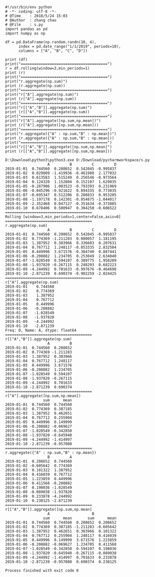 
    #!/usr/bin/env python
    # -*- coding: utf-8 -*-
    # @Time    : 2018/5/24 15:03
    # @Author  : zhang chao
    # @File    : s.py
    import pandas as pd
    import numpy as np
    
    df = pd.DataFrame(np.random.randn(10, 4),
          index = pd.date_range("1/1/2019", periods=10),
          columns = ["A", "B", "C", "D"])
    
    print (df)
    print("=======================================")
    r = df.rolling(window=3,min_periods=1)
    print (r)
    print("=======================================")
    print("r.aggregate(np.sum)")
    print (r.aggregate(np.sum))
    print("=======================================")
    print("r["A"].aggregate(np.sum)")
    print (r["A"].aggregate(np.sum))
    print("=======================================")
    print("r[["A","B"]].aggregate(np.sum)")
    print (r[["A","B"]].aggregate(np.sum))
    print("=======================================")
    print("r["A"].aggregate([np.sum,np.mean])")
    print (r["A"].aggregate([np.sum,np.mean]))
    print("=======================================")
    print("r.aggregate({"A" : np.sum,"B" : np.mean})")
    print (r.aggregate({"A" : np.sum,"B" : np.mean}))
    print("=======================================")
    print("r[["A","B"]].aggregate([np.sum,np.mean]")
    print (r[["A","B"]].aggregate([np.sum,np.mean]))
    
    D:\Download\python3\python3.exe D:/Download/pycharmworkspace/s.py
                       A         B         C         D
    2019-01-01  0.744560  0.208652  0.542045 -0.995837
    2019-01-02  0.029809 -1.419936 -0.461988  2.177032
    2019-01-03  0.613583  1.515249  0.256546 -0.973564
    2019-01-04  0.124320  1.152804  0.152107  1.629035
    2019-01-05 -0.287906  1.003523 -0.793393  0.231969
    2019-01-06 -0.045296 -0.921622  0.894335  0.773035
    2019-01-07 -0.695347  0.512206  0.208833  0.953205
    2019-01-08 -1.197178  0.142301 -0.854875 -1.044017
    2019-01-09 -2.352468  0.047127 -0.351634 -0.373885
    2019-01-10  0.678406  0.500947  0.304250 -0.606522
    =======================================
    Rolling [window=3,min_periods=1,center=False,axis=0]
    =======================================
    r.aggregate(np.sum)
                       A         B         C         D
    2019-01-01  0.744560  0.208652  0.542045 -0.995837
    2019-01-02  0.774369 -1.211283  0.080057  1.181195
    2019-01-03  1.387952  0.303966  0.336603  0.207631
    2019-01-04  0.767712  1.248117 -0.053335  2.832504
    2019-01-05  0.449996  3.671576 -0.384740  0.887441
    2019-01-06 -0.208882  1.234705  0.253049  2.634040
    2019-01-07 -1.028549  0.594107  0.309775  1.958209
    2019-01-08 -1.937820 -0.267115  0.248293  0.682223
    2019-01-09 -4.244992  0.701633 -0.997676 -0.464698
    2019-01-10 -2.871239  0.690374 -0.902259 -2.024425
    =======================================
    r["A"].aggregate(np.sum)
    2019-01-01    0.744560
    2019-01-02    0.774369
    2019-01-03    1.387952
    2019-01-04    0.767712
    2019-01-05    0.449996
    2019-01-06   -0.208882
    2019-01-07   -1.028549
    2019-01-08   -1.937820
    2019-01-09   -4.244992
    2019-01-10   -2.871239
    Freq: D, Name: A, dtype: float64
    =======================================
    r[["A","B"]].aggregate(np.sum)
                       A         B
    2019-01-01  0.744560  0.208652
    2019-01-02  0.774369 -1.211283
    2019-01-03  1.387952  0.303966
    2019-01-04  0.767712  1.248117
    2019-01-05  0.449996  3.671576
    2019-01-06 -0.208882  1.234705
    2019-01-07 -1.028549  0.594107
    2019-01-08 -1.937820 -0.267115
    2019-01-09 -4.244992  0.701633
    2019-01-10 -2.871239  0.690374
    =======================================
    r["A"].aggregate([np.sum,np.mean])
                     sum      mean
    2019-01-01  0.744560  0.744560
    2019-01-02  0.774369  0.387185
    2019-01-03  1.387952  0.462651
    2019-01-04  0.767712  0.255904
    2019-01-05  0.449996  0.149999
    2019-01-06 -0.208882 -0.069627
    2019-01-07 -1.028549 -0.342850
    2019-01-08 -1.937820 -0.645940
    2019-01-09 -4.244992 -1.414997
    2019-01-10 -2.871239 -0.957080
    =======================================
    r.aggregate({"A" : np.sum,"B" : np.mean})
                       B         A
    2019-01-01  0.208652  0.744560
    2019-01-02 -0.605642  0.774369
    2019-01-03  0.101322  1.387952
    2019-01-04  0.416039  0.767712
    2019-01-05  1.223859  0.449996
    2019-01-06  0.411568 -0.208882
    2019-01-07  0.198036 -1.028549
    2019-01-08 -0.089038 -1.937820
    2019-01-09  0.233878 -4.244992
    2019-01-10  0.230125 -2.871239
    =======================================
    r[["A","B"]].aggregate([np.sum,np.mean]
                       A                   B          
                     sum      mean       sum      mean
    2019-01-01  0.744560  0.744560  0.208652  0.208652
    2019-01-02  0.774369  0.387185 -1.211283 -0.605642
    2019-01-03  1.387952  0.462651  0.303966  0.101322
    2019-01-04  0.767712  0.255904  1.248117  0.416039
    2019-01-05  0.449996  0.149999  3.671576  1.223859
    2019-01-06 -0.208882 -0.069627  1.234705  0.411568
    2019-01-07 -1.028549 -0.342850  0.594107  0.198036
    2019-01-08 -1.937820 -0.645940 -0.267115 -0.089038
    2019-01-09 -4.244992 -1.414997  0.701633  0.233878
    2019-01-10 -2.871239 -0.957080  0.690374  0.230125
    
    Process finished with exit code 0

